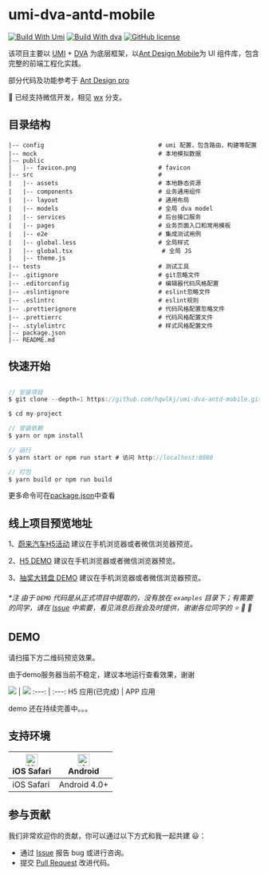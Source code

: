 # umi-dva-antd-mobile
[![Build With Umi](https://img.shields.io/badge/build%20with-umi-028fe4.svg?style=flat-square)](http://umijs.org/)
[![Build With dva](https://img.shields.io/badge/build%20with-dva-028fe4.svg?style=flat-square)](https://dvajs.com/)
[![GitHub license](https://img.shields.io/badge/license-MIT-blue.svg)]()

该项目主要以 [UMI](https://umijs.org/zh/) + [DVA](https://dvajs.com/) 为底层框架，以[Ant Design Mobile](https://mobile.ant.design/)为 UI 组件库，包含完整的前端工程化实践。

部分代码及功能参考于 [Ant Design pro](https://pro.ant.design/)

:clap: 已经支持微信开发，相见 [wx](https://github.com/hqwlkj/umi-dva-antd-mobile/tree/wx) 分支。

## 目录结构

    |-- config                                # umi 配置，包含路由，构建等配置
    |-- mock                                  # 本地模拟数据
    |-- public                                
    |   |-- favicon.png                       # favicon
    |-- src                                   # 
    |   |-- assets                            # 本地静态资源
    |   |-- components                        # 业务通用组件
    |   |-- layout                            # 通用布局
    |   |-- models                            # 全局 dva model
    |   |-- services                          # 后台接口服务
    |   |-- pages                             # 业务页面入口和常用模板
    |   |-- e2e                               # 集成测试用例
    |   |-- global.less                       # 全局样式
    |   |-- global.tsx                         # 全局 JS
    |   |-- theme.js                          
    |-- tests                                 # 测试工具
    |-- .gitignore                            # git忽略文件
    |-- .editorconfig                         # 编辑器代码风格配置
    |-- .eslintignore                         # eslint忽略文件
    |-- .eslintrc                             # eslint规则
    |-- .prettierignore                       # 代码风格配置忽略文件
    |-- .prettierrc                           # 代码风格配置文件
    |-- .stylelintrc                          # 样式风格配置文件
    |-- package.json                          
    |-- README.md                              

## 快速开始

```javascript

// 安装项目
$ git clone --depth=1 https://github.com/hqwlkj/umi-dva-antd-mobile.git my-project

$ cd my-project

// 安装依赖
$ yarn or npm install

// 运行
$ yarn start or npm run start # 访问 http://localhost:8080

// 打包
$ yarn build or npm run build

```
更多命令可在[package.json](./package.json)中查看

## 线上项目预览地址
1、[蔚来汽车H5活动](https://h5.parsec.com.cn/weilai/) 建议在手机浏览器或者微信浏览器预览。

2、[H5 DEMO](https://h5.parsec.com.cn/weilai/demo) 建议在手机浏览器或者微信浏览器预览。

3、[抽奖大转盘 DEMO](https://h5.parsec.com.cn/turntable_demo) 建议在手机浏览器或者微信浏览器预览。

###### *注 由于 `DEMO` 代码是从正式项目中提取的，没有放在 `examples` 目录下；有需要的同学，请在 [Issue](https://github.com/hqwlkj/umi-dva-antd-mobile/issues) 中索要，看见消息后我会及时提供，谢谢各位同学的 :star: :star2: :dizzy:

## DEMO
请扫描下方二维码预览效果。

由于demo服务器当前不稳定，建议本地运行查看效果，谢谢

 ![](https://github.com/hqwlkj/umi-dva-antd-mobile/blob/master/qrcode/h5.png) | 
![](https://github.com/hqwlkj/umi-dva-antd-mobile/blob/master/qrcode/h5.png) 
 :---: | :---: 
 H5 应用(已完成) | APP 应用 
 
 demo 还在持续完善中。。。

## 支持环境


| [<img src="https://raw.githubusercontent.com/alrra/browser-logos/master/src/safari/safari_48x48.png" alt="iOS Safari" width="24px" height="24px" />](http://godban.github.io/browsers-support-badges/)</br> iOS Safari | [<img src="https://gss3.bdstatic.com/-Po3dSag_xI4khGkpoWK1HF6hhy/baike/w%3D268%3Bg%3D0/sign=356c6916013387449cc5287a6934bec4/d53f8794a4c27d1e11530c8216d5ad6eddc4387a.jpg" alt="Android" width="24px" height="24px" />](https://developer.android.com/)</br> Android 
| --------- | --------- |
| iOS Safari | Android 4.0+ |


## 参与贡献

我们非常欢迎你的贡献，你可以通过以下方式和我一起共建 :smiley:：

- 通过 [Issue](https://github.com/hqwlkj/umi-dva-antd-mobile/issues) 报告 bug 或进行咨询。
- 提交 [Pull Request](https://github.com/hqwlkj/umi-dva-antd-mobile/pulls) 改进代码。


